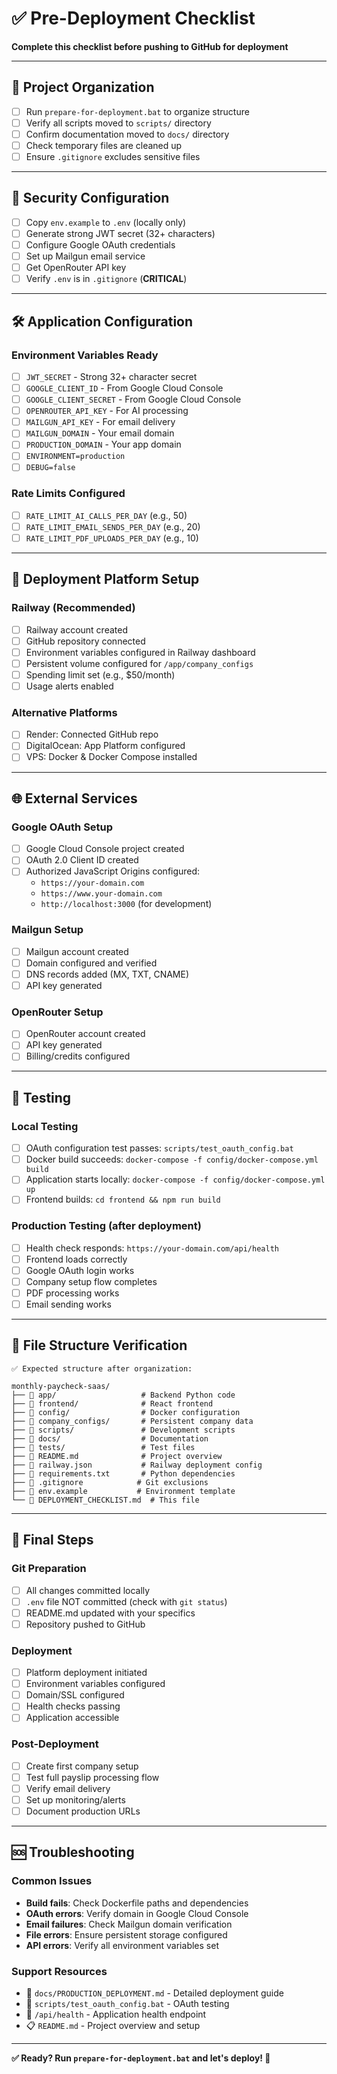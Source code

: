 # ✅ **Pre-Deployment Checklist**

**Complete this checklist before pushing to GitHub for deployment**

---

## 🧹 **Project Organization**

- [ ] Run `prepare-for-deployment.bat` to organize structure
- [ ] Verify all scripts moved to `scripts/` directory  
- [ ] Confirm documentation moved to `docs/` directory
- [ ] Check temporary files are cleaned up
- [ ] Ensure `.gitignore` excludes sensitive files

---

## 🔐 **Security Configuration**

- [ ] Copy `env.example` to `.env` (locally only)
- [ ] Generate strong JWT secret (32+ characters)
- [ ] Configure Google OAuth credentials  
- [ ] Set up Mailgun email service
- [ ] Get OpenRouter API key
- [ ] Verify `.env` is in `.gitignore` (**CRITICAL**)

---

## 🛠️ **Application Configuration**

### **Environment Variables Ready**
- [ ] `JWT_SECRET` - Strong 32+ character secret
- [ ] `GOOGLE_CLIENT_ID` - From Google Cloud Console
- [ ] `GOOGLE_CLIENT_SECRET` - From Google Cloud Console  
- [ ] `OPENROUTER_API_KEY` - For AI processing
- [ ] `MAILGUN_API_KEY` - For email delivery
- [ ] `MAILGUN_DOMAIN` - Your email domain
- [ ] `PRODUCTION_DOMAIN` - Your app domain
- [ ] `ENVIRONMENT=production`
- [ ] `DEBUG=false`

### **Rate Limits Configured**
- [ ] `RATE_LIMIT_AI_CALLS_PER_DAY` (e.g., 50)
- [ ] `RATE_LIMIT_EMAIL_SENDS_PER_DAY` (e.g., 20)
- [ ] `RATE_LIMIT_PDF_UPLOADS_PER_DAY` (e.g., 10)

---

## 🎯 **Deployment Platform Setup**

### **Railway (Recommended)**
- [ ] Railway account created
- [ ] GitHub repository connected
- [ ] Environment variables configured in Railway dashboard
- [ ] Persistent volume configured for `/app/company_configs`
- [ ] Spending limit set (e.g., $50/month)
- [ ] Usage alerts enabled

### **Alternative Platforms**
- [ ] Render: Connected GitHub repo
- [ ] DigitalOcean: App Platform configured
- [ ] VPS: Docker & Docker Compose installed

---

## 🌐 **External Services**

### **Google OAuth Setup**
- [ ] Google Cloud Console project created
- [ ] OAuth 2.0 Client ID created
- [ ] Authorized JavaScript Origins configured:
  - `https://your-domain.com`
  - `https://www.your-domain.com`
  - `http://localhost:3000` (for development)

### **Mailgun Setup**  
- [ ] Mailgun account created
- [ ] Domain configured and verified
- [ ] DNS records added (MX, TXT, CNAME)
- [ ] API key generated

### **OpenRouter Setup**
- [ ] OpenRouter account created
- [ ] API key generated  
- [ ] Billing/credits configured

---

## 🧪 **Testing**

### **Local Testing**
- [ ] OAuth configuration test passes: `scripts/test_oauth_config.bat`
- [ ] Docker build succeeds: `docker-compose -f config/docker-compose.yml build`
- [ ] Application starts locally: `docker-compose -f config/docker-compose.yml up`
- [ ] Frontend builds: `cd frontend && npm run build`

### **Production Testing** (after deployment)
- [ ] Health check responds: `https://your-domain.com/api/health`
- [ ] Frontend loads correctly
- [ ] Google OAuth login works  
- [ ] Company setup flow completes
- [ ] PDF processing works
- [ ] Email sending works

---

## 📁 **File Structure Verification**

```
✅ Expected structure after organization:

monthly-paycheck-saas/
├── 📁 app/                   # Backend Python code
├── 📁 frontend/              # React frontend
├── 📁 config/                # Docker configuration
├── 📁 company_configs/       # Persistent company data
├── 📁 scripts/               # Development scripts  
├── 📁 docs/                  # Documentation
├── 📁 tests/                 # Test files
├── 📄 README.md              # Project overview
├── 📄 railway.json           # Railway deployment config
├── 📄 requirements.txt       # Python dependencies
├── 📄 .gitignore            # Git exclusions
├── 📄 env.example           # Environment template
└── 📄 DEPLOYMENT_CHECKLIST.md  # This file
```

---

## 🚀 **Final Steps**

### **Git Preparation**
- [ ] All changes committed locally
- [ ] `.env` file NOT committed (check with `git status`)
- [ ] README.md updated with your specifics
- [ ] Repository pushed to GitHub

### **Deployment**
- [ ] Platform deployment initiated
- [ ] Environment variables configured
- [ ] Domain/SSL configured  
- [ ] Health checks passing
- [ ] Application accessible

### **Post-Deployment**
- [ ] Create first company setup
- [ ] Test full payslip processing flow
- [ ] Verify email delivery
- [ ] Set up monitoring/alerts
- [ ] Document production URLs

---

## 🆘 **Troubleshooting**

### **Common Issues**
- **Build fails**: Check Dockerfile paths and dependencies
- **OAuth errors**: Verify domain in Google Cloud Console
- **Email failures**: Check Mailgun domain verification
- **File errors**: Ensure persistent storage configured
- **API errors**: Verify all environment variables set

### **Support Resources**  
- 📖 `docs/PRODUCTION_DEPLOYMENT.md` - Detailed deployment guide
- 🔧 `scripts/test_oauth_config.bat` - OAuth testing
- 🏥 `/api/health` - Application health endpoint
- 📋 `README.md` - Project overview and setup

---

**✅ Ready? Run `prepare-for-deployment.bat` and let's deploy! 🚀**